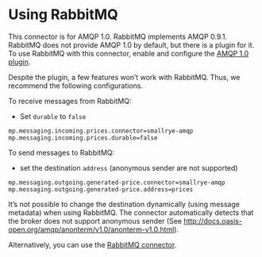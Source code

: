 # Using RabbitMQ

This connector is for AMQP 1.0. RabbitMQ implements AMQP 0.9.1. RabbitMQ
does not provide AMQP 1.0 by default, but there is a plugin for it. To
use RabbitMQ with this connector, enable and configure the [AMQP 1.0
plugin](https://github.com/rabbitmq/rabbitmq-amqp1.0/blob/v3.8.x/README.md).

Despite the plugin, a few features won’t work with RabbitMQ. Thus, we
recommend the following configurations.

To receive messages from RabbitMQ:

-   Set `durable` to `false`

``` properties
mp.messaging.incoming.prices.connector=smallrye-amqp
mp.messaging.incoming.prices.durable=false
```

To send messages to RabbitMQ:

-   set the destination `address` (anonymous sender are not supported)

``` properties
mp.messaging.outgoing.generated-price.connector=smallrye-amqp
mp.messaging.outgoing.generated-price.address=prices
```

It’s not possible to change the destination dynamically (using message
metadata) when using RabbitMQ. The connector automatically detects that
the broker does not support anonymous sender (See
<http://docs.oasis-open.org/amqp/anonterm/v1.0/anonterm-v1.0.html>).

Alternatively, you can use the [RabbitMQ connector](../rabbitmq/rabbitmq.md).
